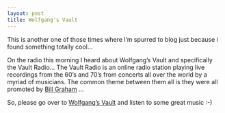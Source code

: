 ```yaml
---
layout: post
title: Wolfgang's Vault
---
```


This is another one of those times where I’m spurred to blog just
because i found something totally cool…

On the radio this morning I heard about Wolfgang’s Vault and
specifically the Vault Radio… The Vault Radio is an online radio station
playing live recordings from the 60’s and 70’s from concerts all over
the world by a myriad of musicians. The common theme between them all is
they were all promoted by [Bill
Graham](http://www.wolfgangsvault.com/About.aspx?Type=BillGraham.htm) …

So, please go over to [Wolfgang’s Vault](http://www.wolfgangsvault.com)
and listen to some great music :-)
